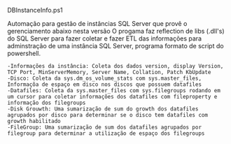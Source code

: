 
DBInstanceInfo.ps1

Automação para gestão de instâncias SQL Server que provê o gerenciamento abaixo nesta versão
O progama faz reflection de libs (.dll's) do SQL Server para fazer coletar e fazer ETL das informações para adminstração de uma instância SQL Server, programa formato de script do powershell.

    -Informações da instância: Coleta dos dados version, display Version, TCP Port, MinServerMemory, Server Name, Collation, Patch KbUpdate  
    -Disco: Coleta da sys.dm_os_volume_stats com sys.master_files, Informaçõa de espaço em disco nos discos que possuem datafiles
    -Datafiles: Coleta da sys.master_files com sys.filegroups rodando em um cursor para coletar informações dos datafiles com fileproperty e informação dos filegroups
    -Disk Grouwth: Uma sumarização de sum do growth dos datafiles agrupados por disco para determinar se o disco tem datafiles com growth habilitado  
    -FileGroup: Uma sumarização de sum dos datafiles agrupados por filegroup para determinar a utilização de espaço dos filegroups
  
